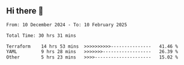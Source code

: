 ## Hi there 👋

<!-- TECHNOLOGIES:START -->
<!-- TECHNOLOGIES:END -->

<!--START_SECTION:waka-->

```txt
From: 10 December 2024 - To: 10 February 2025

Total Time: 30 hrs 31 mins

Terraform    14 hrs 53 mins  >>>>>>>>>>---------------   41.46 %
YAML         9 hrs 28 mins   >>>>>>>------------------   26.39 %
Other        5 hrs 23 mins   >>>>---------------------   15.02 %
```

<!--END_SECTION:waka-->

